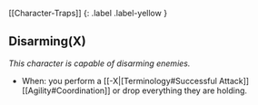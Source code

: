 [[Character-Traps]]
{: .label .label-yellow }
## Disarming(X)
*This character is capable of disarming enemies.*

* When: you perform a [[-X|[Terminology#Successful Attack]] [[Agility#Coordination]] or drop everything they are holding.